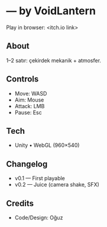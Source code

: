 # <Game Title> — by VoidLantern
Play in browser: <itch.io link>

## About
1–2 satır: çekirdek mekanik + atmosfer.

## Controls
- Move: WASD
- Aim: Mouse
- Attack: LMB
- Pause: Esc

## Tech
- Unity <version> • WebGL (960×540)

## Changelog
- v0.1 — First playable
- v0.2 — Juice (camera shake, SFX)

## Credits
- Code/Design: Oğuz
